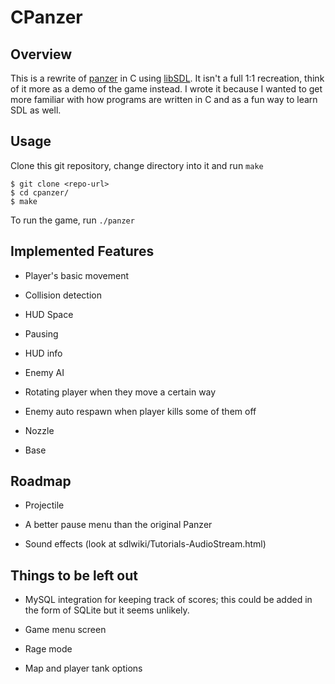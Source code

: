 # CPanzer

## Overview

This is a rewrite of [panzer](https://github.com/gotlougit/panzer) in C using [libSDL](https://www.libsdl.org/). It isn't a full 1:1 recreation, think of it more as a demo of the game instead. I wrote it because I wanted to get more familiar with how programs are written in C and as a fun way to learn SDL as well.

## Usage

Clone this git repository, change directory into it and run ```make```

```
$ git clone <repo-url>
$ cd cpanzer/
$ make
```

To run the game, run ```./panzer```

## Implemented Features

- Player's basic movement

- Collision detection

- HUD Space

- Pausing

- HUD info

- Enemy AI

- Rotating player when they move a certain way

- Enemy auto respawn when player kills some of them off

- Nozzle 

- Base
## Roadmap

- Projectile

- A better pause menu than the original Panzer

- Sound effects (look at sdlwiki/Tutorials-AudioStream.html)

## Things to be left out

- MySQL integration for keeping track of scores; this could be added in the form of SQLite but it seems unlikely.

- Game menu screen

- Rage mode

- Map and player tank options
